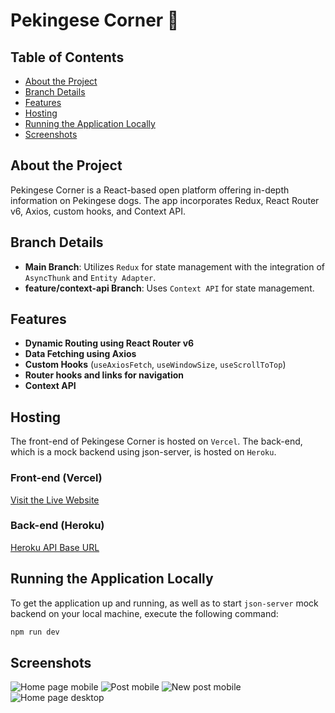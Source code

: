 
# Pekingese Corner 🐶

## Table of Contents

- [About the Project](#about-the-project)
- [Branch Details](#branch-details)
- [Features](#features)
- [Hosting](#hosting)
- [Running the Application Locally](#running-the-application-locally)
- [Screenshots](#screenshots)

## About the Project
Pekingese Corner is a React-based open platform offering in-depth information on Pekingese dogs. The app incorporates Redux, React Router v6, Axios, custom hooks, and Context API.

## Branch Details
- **Main Branch**: Utilizes `Redux` for state management with the integration of `AsyncThunk` and `Entity Adapter`.
- **feature/context-api Branch**: Uses `Context API` for state management.

## Features
- **Dynamic Routing using React Router v6**
- **Data Fetching using Axios**
- **Custom Hooks** (`useAxiosFetch`, `useWindowSize`, `useScrollToTop`)
- **Router hooks and links for navigation**
- **Context API**

## Hosting
The front-end of Pekingese Corner is hosted on `Vercel`. 
The back-end, which is a mock backend using json-server, is hosted on `Heroku`.

### Front-end (Vercel)
[Visit the Live Website](https://pekingese-blog.vercel.app/)
### Back-end (Heroku)
[Heroku API Base URL](https://pekingese-blog-8ceaec0c8c78.herokuapp.com/)

## Running the Application Locally

To get the application up and running, as well as to start `json-server` mock backend on your local machine, execute the following command:

```bash
npm run dev
````

## Screenshots

![Home page mobile](https://github.com/private-lazy-val/react-blog/assets/56920579/e042f424-5c55-41ea-ace9-58b97d7ce568)
![Post mobile](https://github.com/private-lazy-val/react-blog/assets/56920579/320981d6-3123-470c-8629-31668bbefcc2)
![New post mobile](https://github.com/private-lazy-val/react-blog/assets/56920579/c769a398-1379-4fb6-bcfa-eae5f8522dc6)
![Home page desktop](https://github.com/private-lazy-val/react-blog/assets/56920579/01f0466c-b031-418b-ad84-2423c509f7e3)


